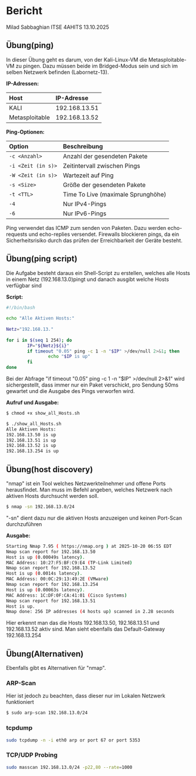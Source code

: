# Bericht
Milad Sabbaghian ITSE 4AHITS 13.10.2025

## Übung(ping)
In dieser Übung geht es darum, von der Kali-Linux-VM die Metasploitable-VM zu pingen. 
Dazu müssen beide im Bridged-Modus sein und sich im selben Netzwerk befinden (Labornetz-13).

**IP-Adressen:**

| Host           | IP-Adresse      |
|:---------------|:----------------|
| KALI           | 192.168.13.51   |
| Metasploitable | 192.168.13.52   |

**Ping-Optionen:**

| Option | Beschreibung |
|:-------|:--------------|
| `-c <Anzahl>` | Anzahl der gesendeten Pakete |
| `-i <Zeit (in s)>` | Zeitintervall zwischen Pings |
| `-W <Zeit (in s)>` | Wartezeit auf Ping |
| `-s <Size>` | Größe der gesendeten Pakete |
| `-t <TTL>` | Time To Live (maximale Sprunghöhe) |
| `-4` | Nur IPv4-Pings |
| `-6` | Nur IPv6-Pings |

Ping verwendet das ICMP zum senden von Paketen. 
Dazu werden echo-requests und echo-replies versendet. 
Firewalls blockieren pings, da ein Sicherheitsrisiko durch das prüfen der Erreichbarkeit der Geräte besteht.

## Übung(ping script)
Die Aufgabe besteht daraus ein Shell-Script zu erstellen, welches alle Hosts in einem Netz (192.168.13.0)pingt und danach ausgibt welche Hosts verfügbar sind

**Script:**
```sh
#!/bin/bash
 
echo "Alle Aktiven Hosts:"
 
Netz="192.168.13."
 
for i in $(seq 1 254); do
        IP="${Netz}${i}"
        if timeout "0.05" ping -c 1 -n "$IP" >/dev/null 2>&1; then
                echo "$IP is up"
        fi
done
```

Bei der Abfrage "if timeout "0.05" ping -c 1 -n "$IP" >/dev/null 2>&1" wird sichergestellt, dass immer 
nur ein Paket verschickt, pro Sendung 50ms gewartet und die Ausgabe des Pings verworfen wird. 

**Aufruf und Ausgabe:**
```sh
$ chmod +x show_all_Hosts.sh

$ ./show_all_Hosts.sh    
Alle Aktiven Hosts:
192.168.13.50 is up
192.168.13.51 is up
192.168.13.52 is up
192.168.13.254 is up
```

## Übung(host discovery)
"nmap" ist ein Tool welches Netzwerkteilnehmer und offene Ports herausfindet. 
Man muss im Befehl angeben, welches Netzwerk nach aktiven Hosts durchsucht werden soll.
```sh
$ nmap -sn 192.168.13.0/24
```
"-sn" dient dazu nur die aktiven Hosts anzuzeigen und keinen Port-Scan durchzuführen

**Ausgabe:**
```sh
Starting Nmap 7.95 ( https://nmap.org ) at 2025-10-20 06:55 EDT
Nmap scan report for 192.168.13.50
Host is up (0.00049s latency).
MAC Address: 10:27:F5:BF:C9:E4 (TP-Link Limited)
Nmap scan report for 192.168.13.52
Host is up (0.0014s latency).
MAC Address: 00:0C:29:13:49:2E (VMware)
Nmap scan report for 192.168.13.254
Host is up (0.00063s latency).
MAC Address: 1C:DF:0F:CA:41:01 (Cisco Systems)
Nmap scan report for 192.168.13.51
Host is up.
Nmap done: 256 IP addresses (4 hosts up) scanned in 2.28 seconds
```
Hier erkennt man das die Hosts 192.168.13.50, 192.168.13.51 und 192.168.13.52 aktiv sind.
Man sieht ebenfalls das Default-Gateway 192.168.13.254

## Übung(Alternativen)
Ebenfalls gibt es Alternativen für "nmap".

### ARP-Scan
Hier ist jedoch zu beachten, dass dieser nur im Lokalen Netzwerk funktioniert
```sh
$ sudo arp-scan 192.168.13.0/24
```

### tcpdump
```sh
sudo tcpdump -n -i eth0 arp or port 67 or port 5353
```

### TCP/UDP Probing
```sh
sudo masscan 192.168.13.0/24 -p22,80 --rate=1000
```



